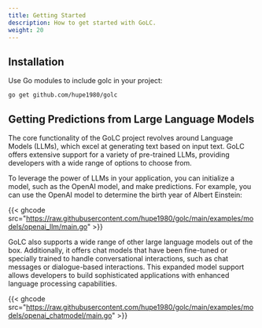 ```yaml
---
title: Getting Started
description: How to get started with GoLC.
weight: 20
---
```


## Installation
Use Go modules to include golc in your project:
```shell
go get github.com/hupe1980/golc
```

## Getting Predictions from Large Language Models
The core functionality of the GoLC project revolves around Language Models (LLMs), which excel at generating text based on input text. GoLC offers extensive support for a variety of pre-trained LLMs, providing developers with a wide range of options to choose from.

To leverage the power of LLMs in your application, you can initialize a model, such as the OpenAI model, and make predictions. For example, you can use the OpenAI model to determine the birth year of Albert Einstein:

{{< ghcode src="https://raw.githubusercontent.com/hupe1980/golc/main/examples/models/openai_llm/main.go" >}}

GoLC also supports a wide range of other large language models out of the box. Additionally, it offers chat models that have been fine-tuned or specially trained to handle conversational interactions, such as chat messages or dialogue-based interactions. This expanded model support allows developers to build sophisticated applications with enhanced language processing capabilities.

{{< ghcode src="https://raw.githubusercontent.com/hupe1980/golc/main/examples/models/openai_chatmodel/main.go" >}}